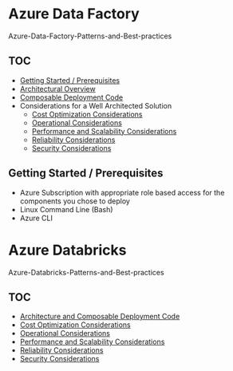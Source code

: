 # Azure Data Factory
Azure-Data-Factory-Patterns-and-Best-practices

## TOC
- [Getting Started / Prerequisites](adfGetting-Started.md)
- [Architectural Overview](docs/architecture.md)
- [Composable Deployment Code](docs/Composable-Deployment-Code.md)
- Considerations for a Well Architected Solution
   - [Cost Optimization Considerations](docs/adfcostoptimization.md)
   - [Operational Considerations](docs/adfoperational.md)
   - [Performance and Scalability Considerations](docs/adfperformance.md)
   - [Reliability Considerations](docs/adfreliability.md)
   - [Security Considerations](docs/adfsecurity.md)  



## Getting Started / Prerequisites
- Azure Subscription with appropriate role based access for the components you chose to deploy
- Linux Command Line (Bash)
- Azure CLI


# Azure Databricks
Azure-Databricks-Patterns-and-Best-practices

## TOC
- [Architecture and Composable Deployment Code](docs/architecture.md)
- [Cost Optimization Considerations](docs/costoptimization.md)
- [Operational Considerations](docs/operational.md)
- [Performance and Scalability Considerations](docs/performance.md)
- [Reliability Considerations](docs/reliability.md)
- [Security Considerations](docs/adfsecurity.md)  
 
